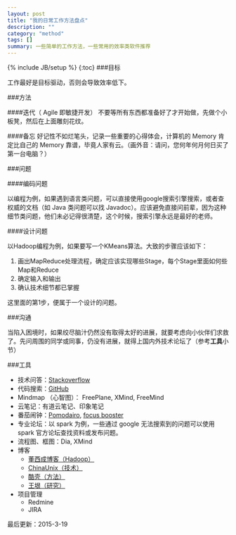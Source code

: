 ```yaml
---
layout: post
title: "我的日常工作方法盘点"
description: ""
category: "method"
tags: []
summary: 一些简单的工作方法，一些常用的效率类软件推荐
---
```

{% include JB/setup %}
{:toc}
###目标

工作最好是目标驱动，否则会导致效率低下。


###方法

####迭代（ Agile 即敏捷开发）
不要等所有东西都准备好了才开始做，先做个小板凳，然后在上面雕刻花纹。

####备忘
好记性不如烂笔头，记录一些重要的心得体会，计算机的 Memory 肯定比自己的 Memory 靠谱，毕竟人家有云。（画外音：请问，您何年何月何日买了第一台电脑？）

###问题

####编码问题

以编程为例，如果遇到语言类问题，可以直接使用google搜索引擎搜索，或者查权威的文档（如 Java 类问题可以找 Javadoc）。应该避免直接问前辈，因为这种细节类问题，他们未必记得很清楚，这个时候，搜索引擎永远是最好的老师。

####设计问题

以Hadoop编程为例，如果要写一个KMeans算法。大致的步骤应该如下：

1. 画出MapReduce处理流程，确定应该实现哪些Stage，每个Stage里面如何些Map和Reduce
2. 确定输入和输出
3. 确认技术细节都已掌握

这里面的第1步，便属于一个设计的问题。

###沟通

当陷入困境时，如果绞尽脑汁仍然没有取得太好的进展，就要考虑向小伙伴们求救了。先问周围的同学或同事，仍没有进展，就得上国内外技术论坛了（参考**工具**小节）

###工具

* 技术问答：[Stackoverflow](http://stackoverflow.com/)
* 代码搜索：[GitHub](https://github.com/)
* Mindmap （心智图）： FreePlane, XMind, FreeMind
* 云笔记：有道云笔记、印象笔记
* 番茄闹钟：[Pomodairo](http://code.google.com/p/pomodairo), [focus booster](http://www.focusboosterapp.com)
* 专业论坛：以 spark 为例，一些通过 google 无法搜索到的问题可以使用 spark 官方论坛查找资料或发布问题。
* 流程图、框图：Dia, XMind
* 博客
  - [董西成博客（Hadoop）](http://dongxicheng.org/)
  - [ChinaUnix（技术）](http://blog.chinaunix.net/)
  - [酷壳（方法）](http://coolshell.cn/)
  - [王垠（研究）](http://yinwang.org)
* 项目管理
  - Redmine
  - JIRA

最后更新：2015-3-19
